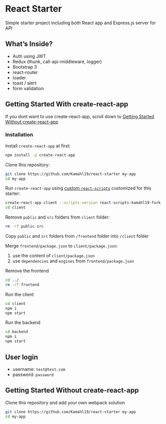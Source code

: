 # React Starter

Simple starter project including both React app and Express.js server for API

## What’s Inside?

* Auth using JWT
* Redux (thunk, call-api-middleware, logger)
* Bootstrap 3
* react-router
* loader
* toast / alert
* form validation

## Getting Started With create-react-app

If you dont want to use create-react-app, scroll down to [Getting Started Without create-react-app](#getting-started-without-create-react-app)

### Installation

Install `create-react-app` at first:

```sh
npm install -g create-react-app
```

Clone this repository:

```sh
git clone https://github.com/Kamahl19/react-starter my-app
cd my-app
```

Run `create-react-app` using [custom `react-scripts`](https://github.com/Kamahl19/create-react-app/tree/kamahl19-customizations/packages/react-scripts) customized for this starter:

```sh
create-react-app client --scripts-version react-scripts-kamahl19-fork
cd client
```

Remove `public` and `src` folders from `client` folder:

```sh
rm -rf public src
```

Copy `public` and `src` folders from `/frontend` folder into `/client` folder

Merge `frontend/package.json` to `client/package.json`:

1. use the content of `client/package.json`
2. use `dependencies` and `engines` from `frontend/package.json`

Remove the frontend

```sh
cd ../
rm -rf frontend
```

Run the client

```sh
cd client
npm i
npm start
```

Run the backend

```sh
cd backend
npm i
npm start
```

## User login

* username: `test@test.com`
* password: `password`

## Getting Started Without create-react-app

Clone this repository and add your own webpack solution

```sh
git clone https://github.com/Kamahl19/react-starter my-app
cd my-app
```
